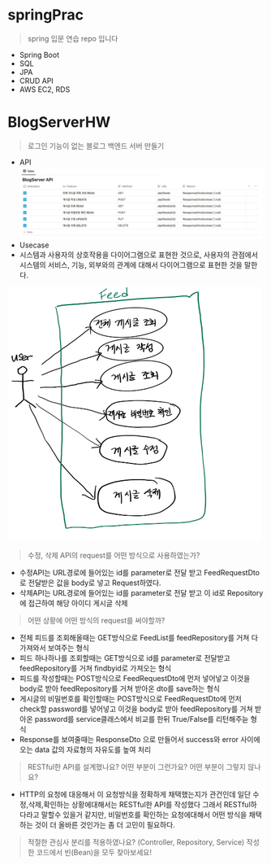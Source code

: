 # springPrac
> spring 입문 연습 repo 입니다
* Spring Boot
* SQL
* JPA
* CRUD API
* AWS EC2, RDS


# BlogServerHW
> 로그인 기능이 없는 블로그 백엔드 서버 만들기
* API
![API](./images/blogApi.png)
* Usecase 
* 시스템과 사용자의 상호작용을 다이어그램으로 표현한 것으로, 사용자의 관점에서 시스템의 서비스, 기능, 외부와의 관계에 대해서 다이어그램으로 표현한 것을 말한다.
<img src = './images/BlogUsecase.jpg' width = '500px' height = '500px' />
															
> 수정, 삭제 API의 request를 어떤 방식으로 사용하였는가?
* 수정API는 URL경로에 들어있는 id를 parameter로 전달 받고 FeedRequestDto로 전달받은 값을 body로 넣고 Request하였다.
* 삭제API는 URL경로에 들어있는 id를 parameter로 전달 받고 이 id로 Repository에 접근하여 해당 아이디 게시글 삭제
> 어떤 상황에 어떤 방식의 request를 써야할까?
* 전체 피드를 조회해올때는 GET방식으로 FeedList를 feedRepository를 거쳐 다 가져와서 보여주는 형식
* 피드 하나하나를 조회할때는 GET방식으로 id를 parameter로 전달받고 feedRepository를 거쳐 findbyid로 가져오는 형식
* 피드를 작성할때는 POST방식으로 FeedRequestDto에 먼저 넣어넣고 이것을 body로 받아 feedRepository를 거쳐 받아온 dto를 save하는 형식
* 게시글의 비밀번호를 확인할때는 POST방식으로 FeedRequestDto에 먼저 check할 password를 넣어넣고 이것을 body로 받아 feedRepository를 거쳐 받아온 password를 service클래스에서 비교를 한뒤 True/False를 리턴해주늗 형식
* Response를 보여줄때는 ResponseDto <T>으로 만들어서 success와 error 사이에 오는 data 값의 자료형의 자유도를 높여 처리 
> RESTful한 API를 설계했나요? 어떤 부분이 그런가요? 어떤 부분이 그렇지 않나요?
* HTTP의 요청에 대응해서 이 요청방식을 정확하게 채택했는지가 관건인데 일단 수정,삭제,확인하는 상황에대해서는 RESTful한 API를 작성했다 그래서 RESTful하다라고 말할수 있을거 같지만,
비밀번호를 확인하는 요청에대해서 어떤 방식을 채택하는 것이 더 올바른 것인가는 좀 더 고민이 필요하다.

> 적절한 관심사 분리를 적용하였나요? (Controller, Repository, Service)
> 작성한 코드에서 빈(Bean)을 모두 찾아보세요!
